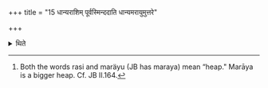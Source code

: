 +++
title = "15 धान्यराशिम् पूर्वस्मिन्ददाति धान्यमरायुमुत्तरे"

+++

<details><summary>थिते</summary>

15. In the first the sacrificer gives a Rāśi of corn; in the second a Marāyu of corn.[^1]  

[^1]: Both the words rasi and maräyu (JB has maraya) mean “heap." Marāya is a bigger heap. Cf. JB II.164. 
</details>
